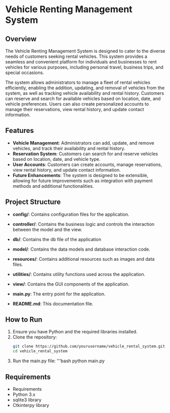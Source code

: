 # Vehicle Renting Management System

## Overview
The Vehicle Renting Management System is designed to cater to the diverse needs of customers seeking rental vehicles. This system provides a seamless and convenient platform for individuals and businesses to rent vehicles for various purposes, including personal travel, business trips, and special occasions.

The system allows administrators to manage a fleet of rental vehicles efficiently, enabling the addition, updating, and removal of vehicles from the system, as well as tracking vehicle availability and rental history. Customers can reserve and search for available vehicles based on location, date, and vehicle preferences. Users can also create personalized accounts to manage their reservations, view rental history, and update contact information.

## Features
- **Vehicle Management**: Administrators can add, update, and remove vehicles, and track their availability and rental history.
- **Reservation System**: Customers can search for and reserve vehicles based on location, date, and vehicle type.
- **User Accounts**: Customers can create accounts, manage reservations, view rental history, and update contact information.
- **Future Enhancements**: The system is designed to be extensible, allowing for future improvements such as integration with payment methods and additional functionalities.

## Project Structure
- **config/**:      Contains configuration files for the application.
- **controller/**:  Contains the business logic and controls the interaction between the model and the view.
- **db/**:          Contains the db file of the application
- **model/**:       Contains the data models and database interaction code.
- **resources/**:   Contains additional resources such as images and data files.
- **utilities/**:       Contains utility functions used across the application.
- **view/**:        Contains the GUI components of the application.

- **main.py**:      The entry point for the application.
- **README.md**:    This documentation file.

## How to Run
1. Ensure you have Python and the required libraries installed.
2. Clone the repository:
    ```bash
    git clone https://github.com/yourusername/vehicle_rental_system.git
    cd vehicle_rental_system
3. Run the main.py file:
    '''bash
    python main.py

## Requirements
- Requirements
- Python 3.x
- sqlite3 library
- Ctkinterpy library
